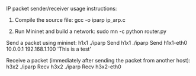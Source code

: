 IP packet sender/receiver usage instructions:

1. Compile the source file:
gcc -o iparp ip_arp.c

2. Run Mininet and build a network:
sudo mn -c
python router.py

Send a packet using mininet:
h1x1 ./iparp Send <interfaceName> <destIP> <routerIP> <message>
h1x1 ./iparp Send h1x1-eth0 10.0.0.1 192.168.1.100 'This is a test'

Receive a packet (immediately after sending the packet from another host):
h3x2 ./iparp Recv <interfaceName>
h3x2 ./iparp Recv h3x2-eth0
